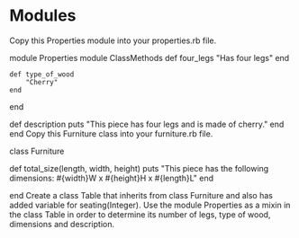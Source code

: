# Modules

Copy this Properties module into your properties.rb file.

module Properties
  module ClassMethods
    def four_legs
      "Has four legs"
    end

    def type_of_wood
        "Cherry"
    end
  end

  def description
    puts "This piece has four legs and is made of cherry."
  end
end
Copy this Furniture class into your furniture.rb file.

class Furniture

  def total_size(length, width, height)
    puts "This piece has the following dimensions: #{width}W x #{height}H x #{length}L"
  end

end
Create a class Table that inherits from class Furniture and also has added variable for seating(Integer). Use the module Properties as a mixin in the class Table in order to determine its number of legs, type of wood, dimensions and description.